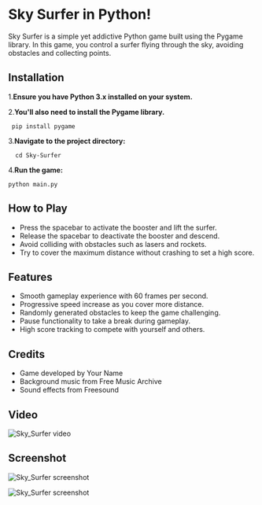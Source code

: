 # Sky Surfer in Python!


Sky Surfer is a simple yet addictive Python game built using the Pygame library. In this game, you control a surfer flying through the sky, avoiding obstacles and collecting points.

## Installation

1.**Ensure you have Python 3.x installed on your system.**

2.**You'll also need to install the Pygame library.**

     pip install pygame
3.**Navigate to the project directory:**

      cd Sky-Surfer

4.**Run the game:**

    python main.py


## How to Play

- Press the spacebar to activate the booster and lift the surfer. 
- Release the spacebar to deactivate the booster and descend. 
- Avoid colliding with obstacles such as lasers and rockets. 
- Try to cover the maximum distance without crashing to set a high score.

## Features

- Smooth gameplay experience with 60 frames per second.
- Progressive speed increase as you cover more distance.
- Randomly generated obstacles to keep the game challenging.
- Pause functionality to take a break during gameplay.
- High score tracking to compete with yourself and others.

## Credits

- Game developed by Your Name
- Background music from Free Music Archive
- Sound effects from Freesound

 ## Video

 ![Sky_Surfer video](https://drive.google.com/file/d/1_IcPnvb29jffZhkd0ECYMjFEvzJtHbU9/view?usp=sharing)

 ## Screenshot

 ![Sky_Surfer screenshot](https://drive.google.com/file/d/1PSRdtmr9Ct8aDJn8qAizZudNwHarwQoh/view?usp=drive_link)

 
 ![Sky_Surfer screenshot](https://drive.google.com/file/d/1Zg0hp510vJyA5uhDpMPQnHsa0VEdBjDe/view?usp=drive_link)
 

 



